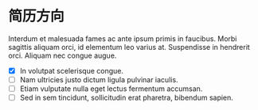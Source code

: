 # 简历方向

Interdum et malesuada fames ac ante ipsum primis in faucibus. Morbi sagittis aliquam orci, id elementum leo varius at. Suspendisse in hendrerit orci. Aliquam nec congue augue.

* [x] In volutpat scelerisque congue.
* [ ] Nam ultricies justo dictum ligula pulvinar iaculis.
* [ ] Etiam vulputate nulla eget lectus fermentum accumsan.
* [ ] Sed in sem tincidunt, sollicitudin erat pharetra, bibendum sapien.